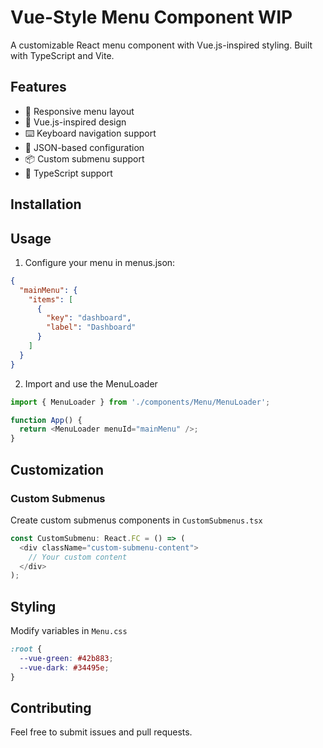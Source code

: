 # Vue-Style Menu Component WIP

A customizable React menu component with Vue.js-inspired styling. Built with TypeScript and Vite.

## Features
- 📱 Responsive menu layout
- 🎨 Vue.js-inspired design
- ⌨️ Keyboard navigation support
- 🔧 JSON-based configuration
- 📦 Custom submenu support
- 🎯 TypeScript support

## Installation

## Usage
1. Configure your menu in menus.json:

```json
{
  "mainMenu": {
    "items": [
      {
        "key": "dashboard",
        "label": "Dashboard"
      }
    ]
  }
}
```

2. Import and use the MenuLoader

```ts
import { MenuLoader } from './components/Menu/MenuLoader';

function App() {
  return <MenuLoader menuId="mainMenu" />;
}
```

## Customization
### Custom Submenus
Create custom submenus components in ```CustomSubmenus.tsx```

```ts
const CustomSubmenu: React.FC = () => (
  <div className="custom-submenu-content">
    // Your custom content
  </div>
);
```

## Styling
Modify variables in ```Menu.css```

```css
:root {
  --vue-green: #42b883;
  --vue-dark: #34495e;
}
```

## Contributing
Feel free to submit issues and pull requests.
